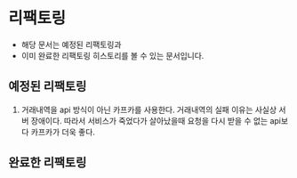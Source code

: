 # 리팩토링
* 해당 문서는 예정된 리팩토링과
* 이미 완료한 리팩토링 히스토리를 볼 수 있는 문서입니다.

## 예정된 리팩토링
1. 거래내역을 api 방식이 아닌 카프카를 사용한다. 거래내역의 실패 이유는 사실상 서버 장애이다. 따라서 서비스가 죽었다가 살아났을때 요청을 다시 받을 수 없는 api보다 카프카가 더욱 좋다.

## 완료한 리팩토링